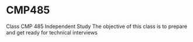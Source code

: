 # CMP485
Class CMP 485 Independent Study
The objective of this class is to prepare and get ready for technical interviews 

